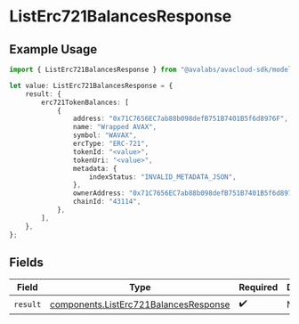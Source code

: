 # ListErc721BalancesResponse

## Example Usage

```typescript
import { ListErc721BalancesResponse } from "@avalabs/avacloud-sdk/models/operations";

let value: ListErc721BalancesResponse = {
    result: {
        erc721TokenBalances: [
            {
                address: "0x71C7656EC7ab88b098defB751B7401B5f6d8976F",
                name: "Wrapped AVAX",
                symbol: "WAVAX",
                ercType: "ERC-721",
                tokenId: "<value>",
                tokenUri: "<value>",
                metadata: {
                    indexStatus: "INVALID_METADATA_JSON",
                },
                ownerAddress: "0x71C7656EC7ab88b098defB751B7401B5f6d8976F",
                chainId: "43114",
            },
        ],
    },
};
```

## Fields

| Field                                                                                          | Type                                                                                           | Required                                                                                       | Description                                                                                    |
| ---------------------------------------------------------------------------------------------- | ---------------------------------------------------------------------------------------------- | ---------------------------------------------------------------------------------------------- | ---------------------------------------------------------------------------------------------- |
| `result`                                                                                       | [components.ListErc721BalancesResponse](../../models/components/listerc721balancesresponse.md) | :heavy_check_mark:                                                                             | N/A                                                                                            |